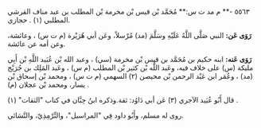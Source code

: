 ٥٥٦٣ -** م مد ت س:** مُحَمَّد بْن قيس بْن مخرمة بْن المطلب بن عبد مناف القرشي المطلبي (١) . حجازي.

**رَوَى عَن:** النبي صَلَّى اللَّهُ عَلَيْهِ وسَلَّمَ (مد) مُرْسلاً، وعَن أبي هُرَيْرة (م ت س) ، وعائشة، وعن أمه عن عائشة.

**رَوَى عَنه:** ابنه حكيم بن مُحَمَّد بن قيس بْن مخرمة (سي) ، وعبد الله بْن عُبَيد اللَّهِ بْن أَبِي مليكة (س) على خلاف فيه، وعَبد اللَّه بْن كثير بْن المطلب (م س) ، وعَبد المَلِك بن جُرَيْج (مد) ، وعُمَر ابن عَبْد الرحمن بْن محيصن (٢) السهمي (م ت س) ، ومحمد بْن إسحاق بْن يسار، ومحمد بْن عجلان (م) .

قال أَبُو عُبَيد الآجري (٣) عَن أبي دَاوُد: ثقة.وذكره ابنُ حِبَّان في كتاب "الثقات" (١) .

روى له مسلم، وأَبُو داود فِي "المراسيل"، والتِّرْمِذِيّ، والنَّسَائي.